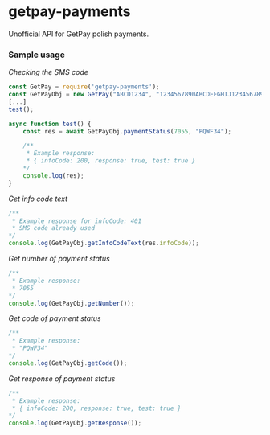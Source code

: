 # getpay-payments
Unofficial API for GetPay polish payments.

### Sample usage
*Checking the SMS code*
``` js
const GetPay = require('getpay-payments');
const GetPayObj = new GetPay("ABCD1234", "1234567890ABCDEFGHIJ1234567890");
[...]
test();

async function test() {
    const res = await GetPayObj.paymentStatus(7055, "PQWF34");

    /**
     * Example response:
     * { infoCode: 200, response: true, test: true }
    */
    console.log(res);
}
```

*Get info code text*
``` js
/**
 * Example response for infoCode: 401
 * SMS code already used
*/
console.log(GetPayObj.getInfoCodeText(res.infoCode));
```

*Get number of payment status*
``` js
/**
 * Example response:
 * 7055
*/
console.log(GetPayObj.getNumber());
```

*Get code of payment status*
``` js
/**
 * Example response:
 * "PQWF34"
*/
console.log(GetPayObj.getCode());
```

*Get response of payment status*
``` js
/**
 * Example response:
 * { infoCode: 200, response: true, test: true }
*/
console.log(GetPayObj.getResponse());
```